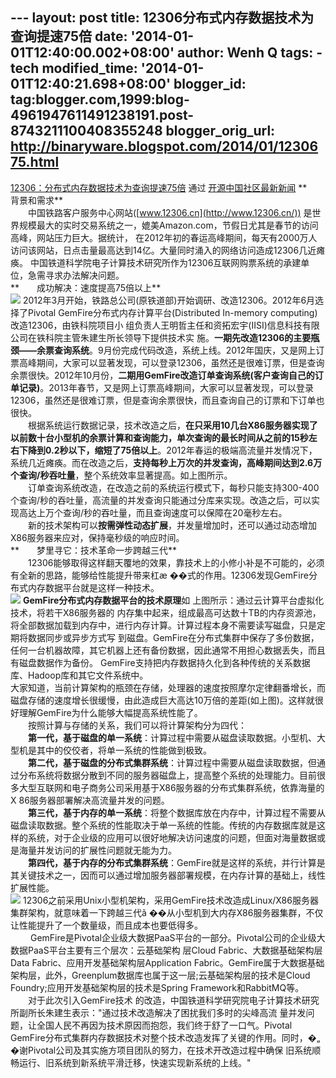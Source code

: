 --- layout: post title: 12306分布式内存数据技术为查询提速75倍 date:
'2014-01-01T12:40:00.002+08:00' author: Wenh Q tags: - tech
modified\_time: '2014-01-01T12:40:21.698+08:00' blogger\_id:
tag:blogger.com,1999:blog-4961947611491238191.post-8743211100408355248
blogger\_orig\_url: http://binaryware.blogspot.com/2014/01/1230675.html
---
[12306：分布式内存数据技术为查询提速75倍](http://www.oschina.net/news/47354/12306-distributed-memory-data-tech)
通过 [开源中国社区最新新闻](http://www.oschina.net/?from=rss)
**　　背景和需求**\
　　中国铁路客户服务中心网站([www.12306.cn](http://www.12306.cn/))
是世界规模最大的实时交易系统之一，媲美Amazon.com，节假日尤其是春节的访问
高峰，网站压力巨大。据统计，
在2012年初的春运高峰期间，每天有2000万人访问该网站，日点击量最高达到14亿。大量同时涌入的网络访问造成12306几近瘫痪。
中国铁道科学院电子计算技术研究所作为12306互联网购票系统的承建单位，急需寻求办法解决问题。\
**　　成功解决：速度提高75倍以上**\
![](http://static.oschina.net/uploads/img/201312/30172015_XjYu.png)
2012年3月开始，铁路总公司(原铁道部)开始调研、改造12306。2012年6月选择了Pivotal
GemFire分布式内存计算平台(Distributed In-memory
computing)改造12306，由铁科院项目小
组负责人王明哲主任和资拓宏宇(IISI)信息科技有限公司在铁科院主管朱建生所长领导下提供技术实
施。**一期先改造12306的主要瓶颈——余票查询系统**。9月份完成代码改造，系统上线。2012年国庆，又是网上订票高峰期间，大家可以显著发现，可以登录12306，虽然还是很难订票，但是查询余票很快。2012年10月份，**二期用GemFire改造订单查询系统(客户查询自己的订单记录)**。2013年春节，又是网上订票高峰期间，大家可以显著发现，可以登录12306，虽然还是很难订票，但是查询余票很快，而且查询自己的订票和下订单也很快。\
　　根据系统运行数据记录，技术改造之后，**在只采用10几台X86服务器实现了以前数十台小型机的余票计算和查询能力，单次查询的最长时间从之前的15秒左右下降到0.2秒以下，缩短了75倍以上**。2012年春运的极端高流量并发情况下，系统几近瘫痪。而在改造之后，**支持每秒上万次的并发查询，高峰期间达到2.6万个查询/秒吞吐量**，整个系统效率显著提高。如上图所示。\
　　订单查询系统改造，在改造之前的系统运行模式下，每秒只能支持300-400个查询/秒的吞吐量，高流量的并发查询只能通过分库来实现。改造之后，可以实现高达上万个查询/秒的吞吐量，而且查询速度可以保障在20毫秒左右。\
　　新的技术架构可以**按需弹性动态扩展**，并发量增加时，还可以通过动态增加X86服务器来应对，保持毫秒级的响应时间。\
**　　梦里寻它：技术革命一步跨越三代**\
　　12306能够取得这样翻天覆地的效果，靠技术上的小修小补是不可能的，必须有全新的思路，能够给性能提升带来杠æ
��式的作用。12306发现GemFire分布式内存数据平台就是这样一种技术。\
![](http://static.oschina.net/uploads/img/201312/30172015_zQaB.png)
**GemFire分布式内存数据平台的技术原理**如
上图所示：通过云计算平台虚拟化技术，将若干X86服务器的
内存集中起来，组成最高可达数十TB的内存资源池，将全部数据加载到内存中，进行内存计算。计算过程本身不需要读写磁盘，只是定期将数据同步或异步方式写
到磁盘。GemFire在分布式集群中保存了多份数据，任何一台机器故障，其它机器上还有备份数据，因此通常不用担心数据丢失，而且有磁盘数据作为备份。
GemFire支持把内存数据持久化到各种传统的关系数据库、Hadoop库和其它文件系统中。\
大家知道，当前计算架构的瓶颈在存储，处理器的速度按照摩尔定律翻番增长，而磁盘存储的速度增长很缓慢，由此造成巨大高达10万倍的差距(如上图)。这样就很好理解GemFire为什么能够大幅提高系统性能了。\
　　按照计算与存储的关系，我们可以将计算架构分为四代：\
　　**第一代，基于磁盘的单一系统**：计算过程中需要从磁盘读取数据。小型机、大型机是其中的佼佼者，将单一系统的性能做到极致。\
　　**第二代，基于磁盘的分布式集群系统**：计算过程中需要从磁盘读取数据，但通过分布系统将数据分散到不同的服务器磁盘上，提高整个系统的处理能力。目前很多大型互联网和电子商务公司采用基于X86服务器的分布式集群系统，依靠海量的X
86服务器部署解决高流量并发的问题。\
　　**第三代，基于内存的单一系统**：将整个数据库放在内存中，计算过程不需要从磁盘读取数据。整个系统的性能取决于单一系统的性能。传统的内存数据库就是这样的系统，对于企业级的应用可以很好地解决访问速度的问题，但面对海量数据或是海量并发访问的扩展性问题就无能为力。\
　　**第四代，基于内存的分布式集群系统**：GemFire就是这样的系统，并行计算是其关键技术之一，因而可以通过增加服务器部署规模，在内存计算的基础上，线性扩展性能。\
![](http://static.oschina.net/uploads/img/201312/30172016_7GET.png)
12306之前采用Unix小型机架构，采用GemFire技术改造成Linux/X86服务器集群架构，就意味着一下跨越三代ã
��从小型机到大内存X86服务器集群，不仅让性能提升了一个数量级，而且成本也要低得多。\
　
　GemFire是Pivotal企业级大数据PaaS平台的一部分。Pivotal公司的企业级大数据PaaS平台主要有三个层次：云基础架构
层Cloud Fabric、大数据基础架构层Data
Fabric、应用开发基础架构层Application
Fabric。GemFire属于大数据基础架构层，此外，Greenplum数据库也属于这一层;云基础架构层的技术是Cloud
Foundry;应用开发基础架构层的技术是Spring Framework和RabbitMQ等。\
　　对于此次引入GemFire技术
的改造，中国铁道科学研究院电子计算技术研究所副所长朱建生表示："通过技术改造解决了困扰我们多时的尖峰高流
量并发问题，让全国人民不再因为技术原因而抱怨，我们终于舒了一口气。Pivotal
GemFire分布式集群内存数据技术对整个技术改造发挥了关键的作用。同时，�„
�谢Pivotal公司及其实施方项目团队的努力，在技术开改造过程中确保
旧系统顺畅运行、旧系统到新系统平滑迁移，快速实现新系统的上线。"
